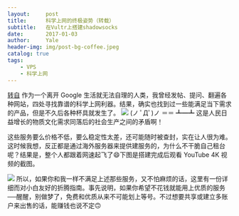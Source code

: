 ```yaml
---
layout:     post
title:      科学上网的终极姿势（转载）
subtitle:   在Vultr上搭建shadowsocks
date:       2017-01-03
author:     Yale
header-img: img/post-bg-coffee.jpeg
catalog: true
tags:
    - VPS
    - 科学上网
---
```

[转自](https://medium.com/@zoomyale/%E7%A7%91%E5%AD%A6%E4%B8%8A%E7%BD%91%E7%9A%84%E7%BB%88%E6%9E%81%E5%A7%BF%E5%8A%BF-%E5%9C%A8-vultr-vps-%E4%B8%8A%E6%90%AD%E5%BB%BA-shadowsocks-fd57c807d97e)
作为一个离开 Google 生活就无法自理的人类，我曾经发帖、提问、翻遍各种网站，四处寻找靠谱的科学上网利器。结果，确实也找到过一些能满足当下需求的产品，但是不久后各种杯具就发生了。
![](https://cdn-images-1.medium.com/max/800/1*IjrXDWDcezLxR15VXmk7OA.jpeg)
(ノ ﾟДﾟ)ノ ＝＝ ┻━┻ 这是人民日益增长的物质文化需求同落后的社会生产之间的矛盾啊！

这些服务要么价格不低，要么稳定性太差，还可能随时被查封，实在让人很为难。这时候我想，反正都是通过海外服务器来提供建服务的，为什么不干脆自己租台呢？结果是，整个人都跟着网速起飞了😄下图是搭建完成后观看 YouTube 4K 视频的截图。

![](https://cdn-images-1.medium.com/max/800/0*WExqe8hx640pXbIg.png)
所以，如果你和我一样不满足上述那些服务，又不怕麻烦的话，这里有一份详细而对小白友好的折腾指南。事先说明，如果你希望不花钱就能用上优质的服务──醒醒，别做梦了，免费和优质从来不可能划上等号。不过想要共享或建立多账户来出售的话，能赚钱也说不定🙃